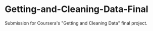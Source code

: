# Getting-and-Cleaning-Data-Final
Submission for Coursera's "Getting and Cleaning Data" final project. 
